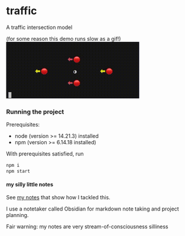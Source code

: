 # traffic
A traffic intersection model

(for some reason this demo runs slow as a gif!)
![demo](demo.gif)

### Running the project
Prerequisites: 
- node (version  >= 14.21.3) installed
- npm (version >= 6.14.18 installed)

With prerequisites satisfied, run
```
npm i
npm start
```

#### my silly little notes
See [my notes](Planning.md) that show how I tackled this.

I use a notetaker called Obsidian for markdown note taking and project planning.

Fair warning: my notes are very stream-of-consciousness silliness